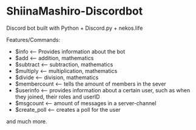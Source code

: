 # ShiinaMashiro-Discordbot

Discord bot built with Python + Discord.py + nekos.life

Features/Commands:

+ $info <-- Provides information about the bot
+ $add <-- addition, mathematics
+ $subtract <-- subtraction, mathematics
+ $multiply <-- multiplication, mathematics
+ $divide <-- division, mathematics
+ $membercount <-- tells the amount of members in the sever
+ $userinfo <-- provides information about a certain user, such as when they joined, their roles and userID
+ $msgcount <-- amount of messages in a server-channel
+ $create_poll <-- creates a poll for the user

and much more.
